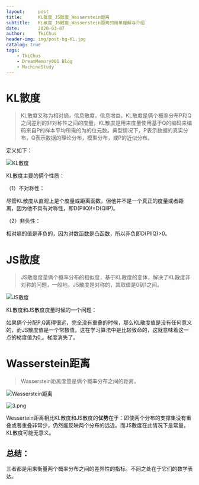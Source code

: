 ```yaml
---
layout:     post
title:      KL散度_JS散度_Wasserstein距离
subtitle:   KL散度_JS散度_Wasserstein距离的简单理解与介绍
date:       2020-03-07
author:     TkiChus
header-img: img/post-bg-KL.jpg
catalog: true
tags:
    - TkiChus
    - DreamMemory001 Blog
    - MachineStudy
---
```




# KL散度

> KL散度又称为相对熵，信息散度，信息增益。KL散度是俩个概率分布P和Q之间差别的非对称性之间的度量，KL散度是用来度量使用基于Q的编码来编码来自P的样本平均所需的为的位元数。典型情况下，P表示数据的真实分布，Q表示数据的理论分布，模型分布，或P的近似分布。

定义如下：

![KL散度](http://ww1.sinaimg.cn/large/006nBCHPly1gcl9sb13gmj30gu030jrm.jpg)

KL散度主要的俩个性质：

（1）不对称性：

尽管KL散度从直观上是个度量或距离函数，但他并不是一个真正的度量或者距离，因为他不具有对称性，即D(PllQ)!=D(QllP)。

（2）非负性：

相对熵的值是非负的，因为对数函数是凸函数，所以非负即D(PllQ)>0。

# JS散度

> JS散度度量俩个概率分布的相似度，基于KL散度的变体，解决了KL散度非对称的问题，一般地，JS散度是对称的，其取值是0到1之间。

![JS散度](http://ww1.sinaimg.cn/large/006nBCHPly1gcla2lvdenj30ik02zwej.jpg)

KL散度和JS散度度量时候的一个问题：

如果俩个分配P,Q离得很远，完全没有重叠的时候，那么KL散度值是没有任何意义的，而JS散度值是一个常数值。这在学习算法中是比较致命的，这就意味着这一点的梯度值为0,。梯度消失了。

# Wasserstein距离

>  Wasserstein距离度量是俩个概率分布之间的距离，

![Wasserstein距离](http://ww1.sinaimg.cn/large/006nBCHPly1gcla7rymsnj30cu02ct8p.jpg)

![3.png](http://ww1.sinaimg.cn/large/006nBCHPly1gclay4rk4cj30s703tq3p.jpg)

Wessertein距离相比KL散度和JS散度的**优势**在于：即使两个分布的支撑集没有重叠或者重叠非常少，仍然能反映两个分布的远近。而JS散度在此情况下是常量，KL散度可能无意义。

## 总结：

三者都是用来衡量两个概率分布之间的差异性的指标。不同之处在于它们的数学表达。

























